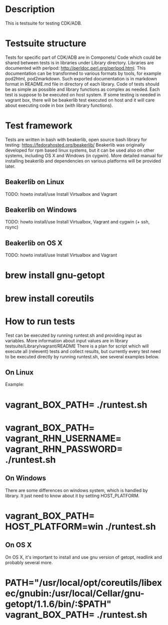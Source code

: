 Description
===========
This is testsuite for testing CDK/ADB.


Testsuite structure
===================
Tests for specific part of CDK/ADB are in Componets/<component>
Code which could be shared between tests is in libraries under Library directory.
Libraries are documented with perlpod: http://perldoc.perl.org/perlpod.html.
This documentation can be transformed to various formats by tools,
for example pod2html, pod2markdown. Such exported documentation is in markdown format
in README.md file in directory of each library.
Code of tests should be as simple as possible and library functions as complex as needed.
Each test is suppose to be executed on host system. If some testing is needed in vagrant box,
there will be beakerlib test executed on host and it will care about executing code in box
(with library functions).


Test framework
==============
Tests are written in bash with beakerlib, open source bash library for testing:
https://fedorahosted.org/beakerlib/
Beakerlib was originally developed for rpm based linux systems,
but it can be used also on other systems, including OS X and Windows (in cygwin).
More detailed manual for installing beakerlib and dependencies
on various platforms will be provided later.

Beakerlib on Linux
------------------
TODO: howto install/use
Install Virtualbox and Vagrant

Beakerlib on Windows
--------------------
TODO: howto install/use
Install Virtualbox, Vagrant and cygwin (+ ssh, rsync)

Beakerlib on OS X
-----------------
TODO: howto install/use
Install Virtualbox and Vagrant
# brew install gnu-getopt
# brew install coreutils


How to run tests
================
Test can be executed by running runtest.sh and providing input as variables. More information about input values are in library testsuite/Library/vagrant/README
There is a plan for script which will execute all (relevent) tests and collect results, but currently
every test need to be executed directly by running runtest.sh, see several examples below.

On Linux
--------
Example:
#  vagrant_BOX_PATH=<path-to-vagrant-box> ./runtest.sh
#  vagrant_BOX_PATH=<path-to-vagrant-box> vagrant_RHN_USERNAME=<username> vagrant_RHN_PASSWORD=<password> ./runtest.sh

On Windows
----------
There are some differences on windows system, which is handled by library. It just need to know about it by setting HOST_PLATFORM.
#  vagrant_BOX_PATH=<path-to-vagrant-box> HOST_PLATFORM=win ./runtest.sh

On OS X
-------
On OS X, it's important to install and use gnu version of getopt, readlink and probably several more.
#  PATH="/usr/local/opt/coreutils/libexec/gnubin:/usr/local/Cellar/gnu-getopt/1.1.6/bin/:$PATH" vagrant_BOX_PATH=<path-to-vagrant-box> ./runtest.sh
